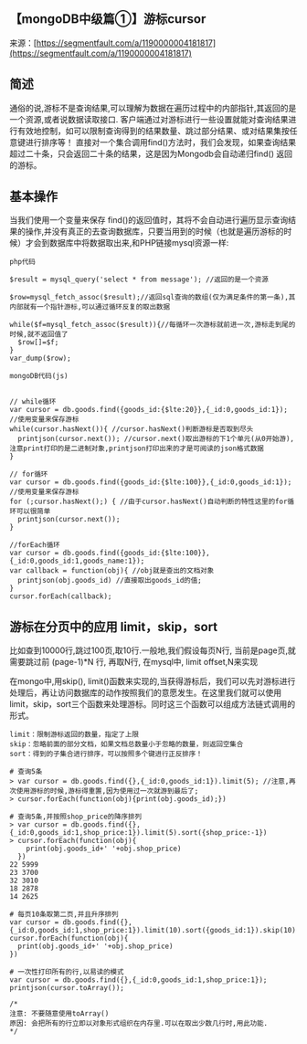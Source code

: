## 【mongoDB中级篇①】游标cursor

来源：[https://segmentfault.com/a/1190000004181817](https://segmentfault.com/a/1190000004181817)


## 简述

通俗的说,游标不是查询结果,可以理解为数据在遍历过程中的内部指针,其返回的是一个资源,或者说数据读取接口.
客户端通过对游标进行一些设置就能对查询结果进行有效地控制，如可以限制查询得到的结果数量、跳过部分结果、或对结果集按任意键进行排序等！
直接对一个集合调用find()方法时，我们会发现，如果查询结果超过二十条，只会返回二十条的结果，这是因为Mongodb会自动递归find() 返回的游标。
## 基本操作

当我们使用一个变量来保存 find()的返回值时，其将不会自动进行遍历显示查询结果的操作,并没有真正的去查询数据库，只要当用到的时候（也就是遍历游标的时候）才会到数据库中将数据取出来,和PHP链接mysql资源一样:

`php代码`

```LANG
$result = mysql_query('select * from message'); //返回的是一个资源

$row=mysql_fetch_assoc($result);//返回sql查询的数组(仅为满足条件的第一条),其内部就有一个指针游标,可以通过循环反复的取出数据

while($f=mysql_fetch_assoc($result)){//每循环一次游标就前进一次,游标走到尾的时候,就不返回值了
  $row[]=$f; 
}
var_dump($row);
```

`mongoDB代码(js)`

```LANG

// while循环
var cursor = db.goods.find({goods_id:{$lte:20}},{_id:0,goods_id:1}); //使用变量来保存游标
while(cursor.hasNext()){ //cursor.hasNext()判断游标是否取到尽头
  printjson(cursor.next()); //cursor.next()取出游标的下1个单元(从0开始游),注意print打印的是二进制对象,printjson打印出来的才是可阅读的json格式数据
}

// for循环
var cursor = db.goods.find({goods_id:{$lte:100}},{_id:0,goods_id:1}); //使用变量来保存游标
for (;cursor.hasNext();) { //由于cursor.hasNext()自动判断的特性这里的for循环可以很简单
  printjson(cursor.next());
}

//forEach循环
var cursor = db.goods.find({goods_id:{$lte:100}},{_id:0,goods_id:1,goods_name:1}); 
var callback = function(obj){ //obj就是查出的文档对象
  printjson(obj.goods_id) //直接取出goods_id的值;
}
cursor.forEach(callback);
```
## 游标在分页中的应用 limit，skip，sort

比如查到10000行,跳过100页,取10行.一般地,我们假设每页N行, 当前是page页,就需要跳过前 (page-1)*N 行, 再取N行, 在mysql中, limit offset,N来实现

在mongo中,用skip(), limit()函数来实现的,当获得游标后，我们可以先对游标进行处理后，再让访问数据库的动作按照我们的意愿发生。在这里我们就可以使用limit，skip，sort三个函数来处理游标。同时这三个函数可以组成方法链式调用的形式。

```LANG
limit：限制游标返回的数量，指定了上限
skip：忽略前面的部分文档，如果文档总数量小于忽略的数量，则返回空集合
sort：得到的子集合进行排序，可以按照多个键进行正反排序！

```

```LANG
# 查询5条
> var cursor = db.goods.find({},{_id:0,goods_id:1}).limit(5); //注意,再次使用游标的时候,游标得重置,因为使用过一次就游到最后了;
> cursor.forEach(function(obj){print(obj.goods_id);})

# 查询5条,并按照shop_price的降序排列
> var cursor = db.goods.find({},{_id:0,goods_id:1,shop_price:1}).limit(5).sort({shop_price:-1})
> cursor.forEach(function(obj){
    print(obj.goods_id+' '+obj.shop_price)
  })
22 5999
23 3700
32 3010
18 2878
14 2625

# 每页10条取第二页,并且升序排列
var cursor = db.goods.find({},{_id:0,goods_id:1,shop_price:1}).limit(10).sort({goods_id:1}).skip(10)
cursor.forEach(function(obj){
  print(obj.goods_id+' '+obj.shop_price)
})

# 一次性打印所有的行,以易读的模式
var cursor = db.goods.find({},{_id:0,goods_id:1,shop_price:1});
printjson(cursor.toArray());

/*
注意: 不要随意使用toArray()
原因: 会把所有的行立即以对象形式组织在内存里.可以在取出少数几行时,用此功能.
*/
```
